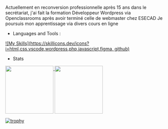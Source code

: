 Actuellement en reconversion professionnelle après 15 ans dans le secrétariat, j'ai fait la formation Développeur Wordpress via Openclassrooms après avoir terminé celle de webmaster chez ESECAD
Je poursuis mon apprentissage via divers cours en ligne

- Languages and Tools :

[![My Skills](https://skillicons.dev/icons?i=html,css,vscode,wordpress,php,javascript,figma, github)](https://skillicons.dev)

- Stats

<a href="https://github.com/VanessaFauvet">
  <img height="150" align="top" src="https://github-readme-stats.vercel.app/api/top-langs/?username=VanessaFauvet&layout=compact&theme=dracula" />
</a>

<a href="https://github.com/VanessaFauvet/github-readme-stats">
  <img height="150" align="top" src="https://github-readme-stats.vercel.app/api?username=VanessaFauvet&show_icons=true&theme=dracula" />
</a>

[![trophy](https://github-profile-trophy.vercel.app/?username=VanessaFauvet&theme=dracula)](https://github.com/VanessaFauvet/github-profile-trophy)
